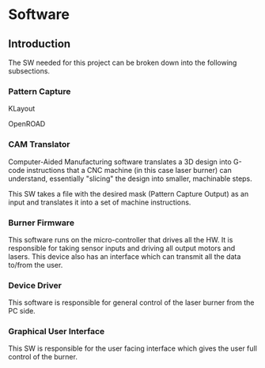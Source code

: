 # Software

## Introduction

The SW needed for this project can be broken down into the following subsections.&#x20;



### Pattern Capture

KLayout

OpenROAD



### CAM Translator

Computer-Aided Manufacturing software translates a 3D design into G-code instructions that a CNC machine (in this case laser burner) can understand, essentially "slicing" the design into smaller, machinable steps.&#x20;

This SW takes a file with the desired mask (Pattern Capture Output) as an input and translates it into a set of machine instructions.



### Burner Firmware

This software runs on the micro-controller that drives all the HW. It is responsible for taking sensor inputs and driving all output motors and lasers. This device also has an interface which can transmit all the data to/from the user.



### Device Driver

This software is responsible for general control of the laser burner from the PC side.&#x20;



### Graphical User Interface

This SW is responsible for the user facing interface which gives the user full control of the burner.





